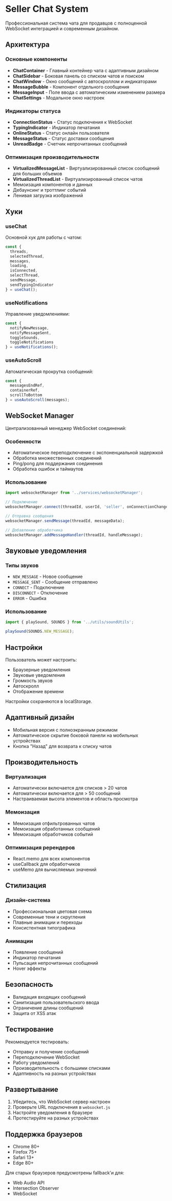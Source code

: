 # Seller Chat System

Профессиональная система чата для продавцов с полноценной WebSocket интеграцией и современным дизайном.

## Архитектура

### Основные компоненты

- **ChatContainer** - Главный контейнер чата с адаптивным дизайном
- **ChatSidebar** - Боковая панель со списком чатов и поиском
- **ChatWindow** - Окно сообщений с автоскроллом и индикаторами
- **MessageBubble** - Компонент отдельного сообщения
- **MessageInput** - Поле ввода с автоматическим изменением размера
- **ChatSettings** - Модальное окно настроек

### Индикаторы статуса

- **ConnectionStatus** - Статус подключения к WebSocket
- **TypingIndicator** - Индикатор печатания
- **OnlineStatus** - Статус онлайн пользователя
- **MessageStatus** - Статус доставки сообщения
- **UnreadBadge** - Счетчик непрочитанных сообщений

### Оптимизация производительности

- **VirtualizedMessageList** - Виртуализированный список сообщений для больших объемов
- **VirtualizedThreadList** - Виртуализированный список чатов
- Мемоизация компонентов и данных
- Дебаунсинг и троттлинг событий
- Ленивая загрузка изображений

## Хуки

### useChat
Основной хук для работы с чатом:
```javascript
const {
  threads,
  selectedThread,
  messages,
  loading,
  isConnected,
  selectThread,
  sendMessage,
  sendTypingIndicator
} = useChat();
```

### useNotifications
Управление уведомлениями:
```javascript
const {
  notifyNewMessage,
  notifyMessageSent,
  toggleSounds,
  toggleNotifications
} = useNotifications();
```

### useAutoScroll
Автоматическая прокрутка сообщений:
```javascript
const {
  messagesEndRef,
  containerRef,
  scrollToBottom
} = useAutoScroll(messages);
```

## WebSocket Manager

Централизованный менеджер WebSocket соединений:

### Особенности
- Автоматическое переподключение с экспоненциальной задержкой
- Обработка множественных соединений
- Ping/pong для поддержания соединения
- Обработка ошибок и таймаутов

### Использование
```javascript
import websocketManager from '../services/websocketManager';

// Подключение
websocketManager.connect(threadId, userId, 'seller', onConnectionChange);

// Отправка сообщения
websocketManager.sendMessage(threadId, messageData);

// Добавление обработчика
websocketManager.addMessageHandler(threadId, handleMessage);
```

## Звуковые уведомления

### Типы звуков
- `NEW_MESSAGE` - Новое сообщение
- `MESSAGE_SENT` - Сообщение отправлено
- `CONNECT` - Подключение
- `DISCONNECT` - Отключение
- `ERROR` - Ошибка

### Использование
```javascript
import { playSound, SOUNDS } from '../utils/soundUtils';

playSound(SOUNDS.NEW_MESSAGE);
```

## Настройки

Пользователь может настроить:
- Браузерные уведомления
- Звуковые уведомления
- Громкость звуков
- Автоскролл
- Отображение времени

Настройки сохраняются в localStorage.

## Адаптивный дизайн

- Мобильная версия с полноэкранным режимом
- Автоматическое скрытие боковой панели на мобильных устройствах
- Кнопка "Назад" для возврата к списку чатов

## Производительность

### Виртуализация
- Автоматически включается для списков > 20 чатов
- Автоматически включается для > 50 сообщений
- Настраиваемая высота элементов и область просмотра

### Мемоизация
- Мемоизация отфильтрованных чатов
- Мемоизация обработанных сообщений
- Мемоизация обработчиков событий

### Оптимизация ререндеров
- React.memo для всех компонентов
- useCallback для обработчиков
- useMemo для вычисляемых значений

## Стилизация

### Дизайн-система
- Профессиональная цветовая схема
- Современные тени и скругления
- Плавные анимации и переходы
- Консистентная типографика

### Анимации
- Появление сообщений
- Индикатор печатания
- Пульсация непрочитанных сообщений
- Hover эффекты

## Безопасность

- Валидация входящих сообщений
- Санитизация пользовательского ввода
- Ограничение длины сообщений
- Защита от XSS атак

## Тестирование

Рекомендуется тестировать:
- Отправку и получение сообщений
- Переподключение WebSocket
- Работу уведомлений
- Производительность с большими списками
- Адаптивность на разных устройствах

## Развертывание

1. Убедитесь, что WebSocket сервер настроен
2. Проверьте URL подключения в `websocket.js`
3. Настройте уведомления в браузере
4. Протестируйте на разных устройствах

## Поддержка браузеров

- Chrome 80+
- Firefox 75+
- Safari 13+
- Edge 80+

Для старых браузеров предусмотрены fallback'и для:
- Web Audio API
- Intersection Observer
- WebSocket
